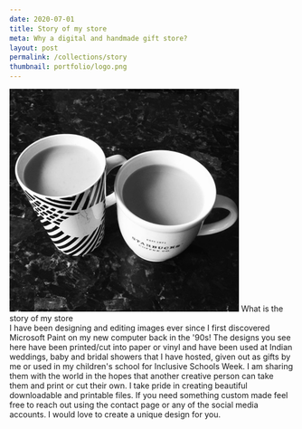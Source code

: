 ```yaml
---
date: 2020-07-01    
title: Story of my store
meta: Why a digital and handmade gift store? 
layout: post
permalink: /collections/story
thumbnail: portfolio/logo.png
---
```


<span class="image featured"><img src="/images/portfolio/logo.png" alt=""></span>
What is the story of my store
<br/>
I have been designing and editing images ever since I first discovered Microsoft Paint on my new computer back in the '90s! The designs you see here have been printed/cut into paper or vinyl and have been used at Indian weddings, baby and bridal showers that I have hosted, given out as gifts by me or used in my children's school for Inclusive Schools Week. I am sharing them with the world in the hopes that another creative person can take them and print or cut their own.
I take pride in creating beautiful downloadable and printable files. If you need something custom made feel free to reach out using the contact page or any of the social media accounts. I would love to create a unique design for you.
